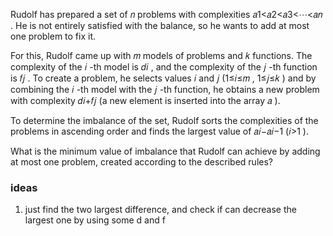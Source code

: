 Rudolf has prepared a set of 𝑛
 problems with complexities 𝑎1<𝑎2<𝑎3<⋯<𝑎𝑛
. He is not entirely satisfied with the balance, so he wants to add at most one problem to fix it.

For this, Rudolf came up with 𝑚
 models of problems and 𝑘
 functions. The complexity of the 𝑖
-th model is 𝑑𝑖
, and the complexity of the 𝑗
-th function is 𝑓𝑗
. To create a problem, he selects values 𝑖
 and 𝑗
 (1≤𝑖≤𝑚
, 1≤𝑗≤𝑘
) and by combining the 𝑖
-th model with the 𝑗
-th function, he obtains a new problem with complexity 𝑑𝑖+𝑓𝑗
 (a new element is inserted into the array 𝑎
).

To determine the imbalance of the set, Rudolf sorts the complexities of the problems in ascending order and finds the largest value of 𝑎𝑖−𝑎𝑖−1
 (𝑖>1
).

What is the minimum value of imbalance that Rudolf can achieve by adding at most one problem, created according to the described rules?

### ideas
1. just find the two largest difference, and check if can decrease the largest one by using some d and f